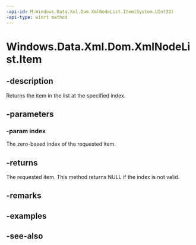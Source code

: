 ----api-id: M:Windows.Data.Xml.Dom.XmlNodeList.Item(System.UInt32)
-api-type: winrt method
---<!-- Method syntaxpublic Windows.Data.Xml.Dom.IXmlNode Item(System.UInt32 index)--># Windows.Data.Xml.Dom.XmlNodeList.Item## -descriptionReturns the item in the list at the specified index.## -parameters### -param indexThe zero-based index of the requested item.## -returnsThe requested item. This method returns NULL if the index is not valid.## -remarks## -examples## -see-also